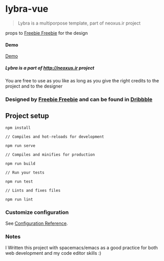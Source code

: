 # lybra-vue

> Lybra is a multiporpose template, part of neoxus.ir project

props to <a href="https://dribbble.com/Freebieboss">Freebie Freebie</a> for the design

#### Demo

<a href="https://neoxus.ir/demo/lybra-vue">Demo</a>

##### Lybra is a part of http://neoxus.ir project

You are free to use as you like as long as you give the right credits to the project and to the designer


### <div>Designed by <a href="https://dribbble.com/Freebieboss">Freebie Freebie</a> and can be found in <a href="https://dribbble.com/shots/5377148-Multipurpose-Theme">Dribbble</a></div>


## Project setup
```
npm install

// Compiles and hot-reloads for development

npm run serve

// Compiles and minifies for production

npm run build

// Run your tests

npm run test

// Lints and fixes files

npm run lint
```

### Customize configuration
See [Configuration Reference](https://cli.vuejs.org/config/).

### Notes

I Written this project with spacemacs/emacs as a good practice for both web development and my code editor skills :)
